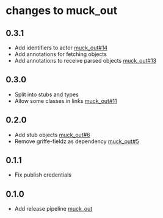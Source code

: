 # changes to muck_out

## 0.3.1

- Add identifiers to actor [muck_out#14](https://codeberg.org/bovine/muck_out/issues/14)
- Add annotations for fetching objects
- Add annotations to receive parsed objects [muck_out#13](https://codeberg.org/bovine/muck_out/issues/13)

## 0.3.0

- Split into stubs and types
- Allow some classes in links [muck_out#11](https://codeberg.org/bovine/muck_out/issues/11)

## 0.2.0

- Add stub objects [muck_out#6](https://codeberg.org/bovine/muck_out/issues/6)
- Remove griffe-fieldz as dependency [muck_out#5](https://codeberg.org/bovine/muck_out/issues/5)

## 0.1.1

- Fix publish credentials

## 0.1.0

- Add release pipeline [muck_out](https://codeberg.org/bovine/muck_out/issues/2)
